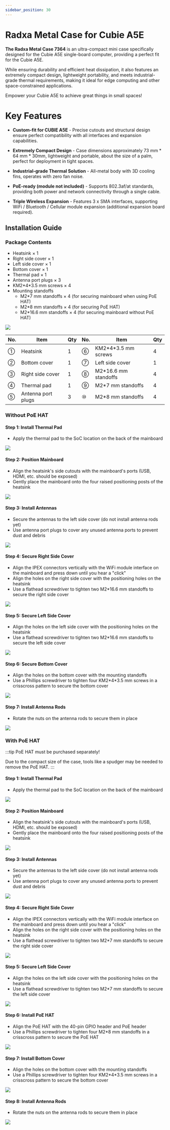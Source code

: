 ```yaml
---
sidebar_position: 30
---
```


# Radxa Metal Case for Cubie A5E

**The Radxa Metal Case 7364** is an ultra-compact mini case specifically designed for the Cubie A5E single-board computer, providing a perfect fit for the Cubie A5E.

While ensuring durability and efficient heat dissipation, it also features an extremely compact design, lightweight portability, and meets industrial-grade thermal requirements, making it ideal for edge computing and other space-constrained applications.

Empower your Cubie A5E to achieve great things in small spaces!

# Key Features

- **Custom-fit for CUBIE A5E** - Precise cutouts and structural design ensure perfect compatibility with all interfaces and expansion capabilities.

- **Extremely Compact Design** - Case dimensions approximately 73 mm \* 64 mm \* 30mm, lightweight and portable, about the size of a palm, perfect for deployment in tight spaces.

- **Industrial-grade Thermal Solution** - All-metal body with 3D cooling fins, operates with zero fan noise.

- **PoE-ready (module not included)** - Supports 802.3af/at standards, providing both power and network connectivity through a single cable.

- **Triple Wireless Expansion** - Features 3 x SMA interfaces, supporting WiFi / Bluetooth / Cellular module expansion (additional expansion board required).

## Installation Guide

### Package Contents

- Heatsink × 1
- Right side cover × 1
- Left side cover × 1
- Bottom cover × 1
- Thermal pad × 1
- Antenna port plugs × 3
- KM2\*4\*3.5 mm screws × 4
- Mounting standoffs
  - M2\*7 mm standoffs × 4 (for securing mainboard when using PoE HAT)
  - M2\*8 mm standoffs × 4 (for securing PoE HAT)
  - M2\*16.6 mm standoffs × 4 (for securing mainboard without PoE HAT)

<div style={{textAlign: 'center'}}>
    <img src="/en/img/accessories/metal-case-cubie-a5e/ae031-0.webp" style={{width: '100%', maxWidth: '1200px'}} />
</div>

| No. | Item               | Qty | No. | Item                  | Qty |
| --- | ------------------ | --- | --- | --------------------- | --- |
| ①   | Heatsink           | 1   | ⑥   | KM2\*4\*3.5 mm screws | 4   |
| ②   | Bottom cover       | 1   | ⑦   | Left side cover       | 1   |
| ③   | Right side cover   | 1   | ⑧   | M2\*16.6 mm standoffs | 4   |
| ④   | Thermal pad        | 1   | ⑨   | M2\*7 mm standoffs    | 4   |
| ⑤   | Antenna port plugs | 3   | ⑩   | M2\*8 mm standoffs    | 4   |

### Without PoE HAT

#### Step 1: Install Thermal Pad

- Apply the thermal pad to the SoC location on the back of the mainboard
<div style={{textAlign: 'center'}}>
    <img src="/en/img/accessories/metal-case-cubie-a5e/ae031-1.webp" style={{width: '100%', maxWidth: '1200px'}} />
</div>

#### Step 2: Position Mainboard

- Align the heatsink's side cutouts with the mainboard's ports (USB, HDMI, etc. should be exposed)
- Gently place the mainboard onto the four raised positioning posts of the heatsink
<div style={{textAlign: 'center'}}>
    <img src="/en/img/accessories/metal-case-cubie-a5e/ae031-2.webp" style={{width: '100%', maxWidth: '1200px'}} />
</div>

#### Step 3: Install Antennas

- Secure the antennas to the left side cover (do not install antenna rods yet)
- Use antenna port plugs to cover any unused antenna ports to prevent dust and debris
<div style={{textAlign: 'center'}}>
    <img src="/en/img/accessories/metal-case-cubie-a5e/ae031-3.webp" style={{width: '100%', maxWidth: '1200px'}} />
</div>

#### Step 4: Secure Right Side Cover

- Align the IPEX connectors vertically with the WiFi module interface on the mainboard and press down until you hear a "click"
- Align the holes on the right side cover with the positioning holes on the heatsink
- Use a flathead screwdriver to tighten two M2\*16.6 mm standoffs to secure the right side cover
<div style={{textAlign: 'center'}}>
    <img src="/en/img/accessories/metal-case-cubie-a5e/ae031-4.webp" style={{width: '100%', maxWidth: '1200px'}} />
</div>

#### Step 5: Secure Left Side Cover

- Align the holes on the left side cover with the positioning holes on the heatsink
- Use a flathead screwdriver to tighten two M2\*16.6 mm standoffs to secure the left side cover
<div style={{textAlign: 'center'}}>
    <img src="/en/img/accessories/metal-case-cubie-a5e/ae031-5.webp" style={{width: '100%', maxWidth: '1200px'}} />
</div>

#### Step 6: Secure Bottom Cover

- Align the holes on the bottom cover with the mounting standoffs
- Use a Phillips screwdriver to tighten four KM2\*4\*3.5 mm screws in a crisscross pattern to secure the bottom cover
<div style={{textAlign: 'center'}}>
    <img src="/en/img/accessories/metal-case-cubie-a5e/ae031-6.webp" style={{width: '100%', maxWidth: '1200px'}} />
</div>

#### Step 7: Install Antenna Rods

- Rotate the nuts on the antenna rods to secure them in place
<div style={{textAlign: 'center'}}>
    <img src="/en/img/accessories/metal-case-cubie-a5e/ae031-7.webp" style={{width: '100%', maxWidth: '1200px'}} />
</div>

### With PoE HAT

:::tip
PoE HAT must be purchased separately!

Due to the compact size of the case, tools like a spudger may be needed to remove the PoE HAT.
:::

#### Step 1: Install Thermal Pad

- Apply the thermal pad to the SoC location on the back of the mainboard
<div style={{textAlign: 'center'}}>
    <img src="/en/img/accessories/metal-case-cubie-a5e/ae031-8.webp" style={{width: '100%', maxWidth: '1200px'}} />
</div>

#### Step 2: Position Mainboard

- Align the heatsink's side cutouts with the mainboard's ports (USB, HDMI, etc. should be exposed)
- Gently place the mainboard onto the four raised positioning posts of the heatsink
<div style={{textAlign: 'center'}}>
    <img src="/en/img/accessories/metal-case-cubie-a5e/ae031-9.webp" style={{width: '100%', maxWidth: '1200px'}} />
</div>

#### Step 3: Install Antennas

- Secure the antennas to the left side cover (do not install antenna rods yet)
- Use antenna port plugs to cover any unused antenna ports to prevent dust and debris
<div style={{textAlign: 'center'}}>
    <img src="/en/img/accessories/metal-case-cubie-a5e/ae031-10.webp" style={{width: '100%', maxWidth: '1200px'}} />
</div>

#### Step 4: Secure Right Side Cover

- Align the IPEX connectors vertically with the WiFi module interface on the mainboard and press down until you hear a "click"
- Align the holes on the right side cover with the positioning holes on the heatsink
- Use a flathead screwdriver to tighten two M2\*7 mm standoffs to secure the right side cover
<div style={{textAlign: 'center'}}>
    <img src="/en/img/accessories/metal-case-cubie-a5e/ae031-11.webp" style={{width: '100%', maxWidth: '1200px'}} />
</div>

#### Step 5: Secure Left Side Cover

- Align the holes on the left side cover with the positioning holes on the heatsink
- Use a flathead screwdriver to tighten two M2\*7 mm standoffs to secure the left side cover
<div style={{textAlign: 'center'}}>
    <img src="/en/img/accessories/metal-case-cubie-a5e/ae031-12.webp" style={{width: '100%', maxWidth: '1200px'}} />
</div>

#### Step 6: Install PoE HAT

- Align the PoE HAT with the 40-pin GPIO header and PoE header
- Use a Phillips screwdriver to tighten four M2\*8 mm standoffs in a crisscross pattern to secure the PoE HAT
<div style={{textAlign: 'center'}}>
    <img src="/en/img/accessories/metal-case-cubie-a5e/ae031-13.webp" style={{width: '100%', maxWidth: '1200px'}} />
</div>

#### Step 7: Install Bottom Cover

- Align the holes on the bottom cover with the mounting standoffs
- Use a Phillips screwdriver to tighten four KM2\*4\*3.5 mm screws in a crisscross pattern to secure the bottom cover
<div style={{textAlign: 'center'}}>
    <img src="/en/img/accessories/metal-case-cubie-a5e/ae031-14.webp" style={{width: '100%', maxWidth: '1200px'}} />
</div>

#### Step 8: Install Antenna Rods

- Rotate the nuts on the antenna rods to secure them in place
<div style={{textAlign: 'center'}}>
    <img src="/en/img/accessories/metal-case-cubie-a5e/ae031-15.webp" style={{width: '100%', maxWidth: '1200px'}} />
</div>
